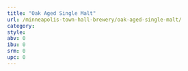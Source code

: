 ```yaml
---
title: "Oak Aged Single Malt"
url: /minneapolis-town-hall-brewery/oak-aged-single-malt/
category: 
style: 
abv: 0
ibu: 0
srm: 0
upc: 0
---
```


